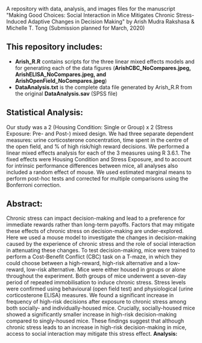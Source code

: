A repository with data, analysis, and images files for the manuscript "Making Good Choices: Social Interaction in Mice Mitigates Chronic Stress-Induced Adaptive Changes in Decision Making" by Arish Mudra Rakshasa &amp; Michelle T. Tong (Submission planned for March, 2020)

## This repository includes:
* **Arish_R.R** contains scripts for the three linear mixed effects models and for generating each of the data figures (**ArishCBC_NoCompares.jpeg, ArishELISA_NoCompares.jpeg, and ArishOpenField_NoCompares.jpeg**)
* **DataAnalysis.txt** is the complete data file generated by Arish_R.R from the original **DataAnalysis.sav** (SPSS file)

## Statistical Analysis: 
Our study was a 2 (Housing Condition: Single or Group) x 2 (Stress Exposure: Pre- and Post-) mixed design. We had three separate dependent measures: urine corticosterone concentration, time spent in the centre of the open field, and \% of high risk/high reward decisions. We performed a linear mixed effects analysis for each of the 3 measures using R 3.6.1. The fixed effects were Housing Condition and Stress Exposure, and to account for intrinsic performance differences between mice, all analyses also included a random effect of mouse. We used estimated marginal means to perform post-hoc tests and corrected for multiple comparisons using the Bonferroni correction.

## Abstract: 
Chronic stress can impact decision-making and lead to a preference for immediate rewards rather than long-term payoffs. Factors that may mitigate these effects of chronic stress on decision-making are under-explored. Here we used a mouse model to investigate the changes in decision-making caused by the experience of chronic stress and the role of social interaction in attenuating these changes. To test decision-making, mice were trained to perform a Cost-Benefit Conflict (CBC) task on a T-maze, in which they could choose between a high-reward, high-risk alternative and a low-reward, low-risk alternative. Mice were either housed in groups or alone throughout the experiment. Both groups of mice underwent a seven-day period of repeated immobilisation to induce chronic stress. Stress levels were confirmed using behavioural (open field test) and physiological (urine corticosterone ELISA) measures. We found a significant increase in frequency of high-risk decisions after exposure to chronic stress among both socially- and individually-housed mice. Crucially, socially-housed mice showed a significantly smaller increase in high-risk decision-making compared to singly-housed mice. These findings suggest that although chronic stress leads to an increase in high-risk decision-making in mice, access to social interaction may mitigate this stress effect.
**Analysis:**

